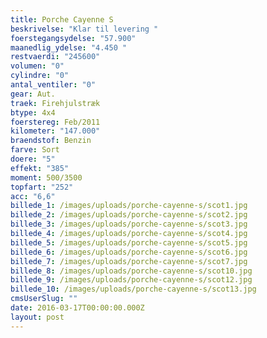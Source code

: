 ```yaml
---
title: Porche Cayenne S
beskrivelse: "Klar til levering "
foerstegangsydelse: "57.900"
maanedlig_ydelse: "4.450 "
restvaerdi: "245600"
volumen: "0"
cylindre: "0"
antal_ventiler: "0"
gear: Aut.
traek: Firehjulstræk
btype: 4x4
foerstereg: Feb/2011
kilometer: "147.000"
braendstof: Benzin
farve: Sort
doere: "5"
effekt: "385"
moment: 500/3500
topfart: "252"
acc: "6,6"
billede_1: /images/uploads/porche-cayenne-s/scot1.jpg
billede_2: /images/uploads/porche-cayenne-s/scot2.jpg
billede_3: /images/uploads/porche-cayenne-s/scot3.jpg
billede_4: /images/uploads/porche-cayenne-s/scot4.jpg
billede_5: /images/uploads/porche-cayenne-s/scot5.jpg
billede_6: /images/uploads/porche-cayenne-s/scot6.jpg
billede_7: /images/uploads/porche-cayenne-s/scot7.jpg
billede_8: /images/uploads/porche-cayenne-s/scot10.jpg
billede_9: /images/uploads/porche-cayenne-s/scot12.jpg
billede_10: /images/uploads/porche-cayenne-s/scot13.jpg
cmsUserSlug: ""
date: 2016-03-17T00:00:00.000Z
layout: post
---
```


